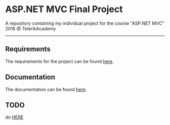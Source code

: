 # ASP.NET MVC Final Project
A repository containing my individual project for the course "ASP.NET MVC" 2016 @ TelerikAcademy

----------
## Requirements
The requirements for the project can be found [here](Documentation/Requirements.md).

## Documentation
The documentation can be found [here](Documentation/Documentation.md).

## TODO
do [HERE](./TODO.md)






